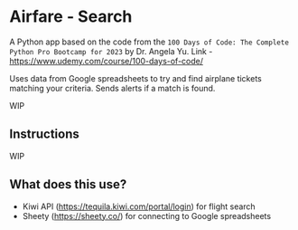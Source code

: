 # Airfare - Search

A Python app based on the code from the `100 Days of Code: The Complete Python Pro Bootcamp for 2023` by Dr. Angela Yu. 
Link - https://www.udemy.com/course/100-days-of-code/


Uses data from Google spreadsheets to try and find airplane tickets matching your criteria. Sends alerts if a match is found.

WIP

## Instructions

WIP

## What does this use?

- Kiwi API (https://tequila.kiwi.com/portal/login) for flight search
- Sheety (https://sheety.co/) for connecting to Google spreadsheets
